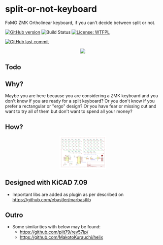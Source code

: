 # split-or-not-keyboard
FoMO ZMK Ortholinear keyboard, if you can't decide between split or not.

[![GitHub version](https://img.shields.io/github/v/release/ldab/split-or-not-keyboard?include_prereleases)](https://github.com/ldab/split-or-not-keyboard/releases/latest)
![Build Status](https://github.com/ldab/split-or-not-keyboard/actions/workflows/workflow.yml/badge.svg)
[![License: WTFPL](http://www.wtfpl.net/wp-content/uploads/2012/12/wtfpl-badge-2.png)](https://github.com/ldab/split-or-not-keyboard/blob/master/LICENSE)

[![GitHub last commit](https://img.shields.io/github/last-commit/ldab/split-or-not-keyboard.svg?style=social)](https://github.com/ldab/split-or-not-keyboard)

<p align="center">
  <img src="extras/split-or-not-keyboard.png" width="30%">
</p>

## Todo


## Why?

Maybe you are here because you are considering a ZMK keyboard and you don't know if you are ready for a split keyboard? Or you don't know if you prefer a rectangular or "ergo" design? Or you have fear or missing out and want to try all of them but don't want to spend all your money?

## How?

<p align="center">
  <img src="ergo/Schematic/ergo56-schematic.svg" width="30%">
</p>

## Designed with KiCAD 7.09

* Important libs are added as plugin as per described on https://github.com/ebastler/marbastlib

## Outro

* Some similarities with below may be found:
  * https://github.com/piit79/rev57lp/
  * https://github.com/MakotoKurauchi/helix